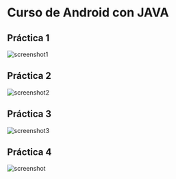 # Curso de Android con JAVA

## Práctica 1

![screenshot1](https://user-images.githubusercontent.com/75378876/179015994-340d97c5-0f49-47ec-9564-844d0d6dee44.png)

## Práctica 2

![screenshot2](https://user-images.githubusercontent.com/75378876/179226728-970bba65-43f8-4301-ba7b-1e91c4417cf9.png)

## Práctica 3

![screenshot3](https://user-images.githubusercontent.com/75378876/179242706-98aa5f47-bdba-4e96-8513-b1a7c38599c2.png)

## Práctica 4

![screenshot](https://user-images.githubusercontent.com/75378876/179271483-c8a74672-d2b6-45c4-b91e-b528e54823d0.png)

